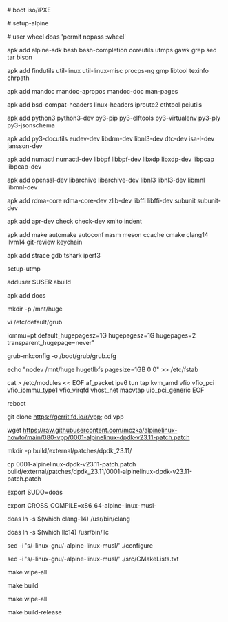 \# boot iso/iPXE

\# setup-alpine

\# user wheel doas 'permit nopass :wheel'

apk add alpine-sdk bash bash-completion coreutils utmps gawk grep sed tar bison

apk add findutils util-linux util-linux-misc procps-ng gmp libtool texinfo chrpath

apk add mandoc mandoc-apropos mandoc-doc man-pages

apk add bsd-compat-headers linux-headers iproute2 ethtool pciutils

apk add python3 python3-dev py3-pip py3-elftools py3-virtualenv py3-ply py3-jsonschema

apk add py3-docutils eudev-dev libdrm-dev libnl3-dev dtc-dev isa-l-dev jansson-dev 

apk add numactl numactl-dev libbpf libbpf-dev libxdp libxdp-dev libpcap libpcap-dev

apk add openssl-dev libarchive libarchive-dev libnl3 libnl3-dev libmnl libmnl-dev

apk add rdma-core rdma-core-dev zlib-dev libffi libffi-dev subunit subunit-dev

apk add apr-dev check check-dev xmlto indent 

apk add make automake autoconf nasm meson ccache cmake clang14 llvm14 git-review keychain

apk add strace gdb tshark iperf3

setup-utmp

adduser $USER abuild

apk add docs

mkdir -p /mnt/huge

vi /etc/default/grub

iommu=pt default_hugepagesz=1G hugepagesz=1G hugepages=2 transparent_hugepage=never"

grub-mkconfig -o /boot/grub/grub.cfg

echo "nodev /mnt/huge hugetlbfs pagesize=1GB 0 0" >> /etc/fstab

cat > /etc/modules << EOF
af_packet
ipv6
tun
tap
kvm_amd
vfio
vfio_pci
vfio_iommu_type1
vfio_virqfd
vhost_net
macvtap
uio_pci_generic
EOF

reboot

git clone https://gerrit.fd.io/r/vpp; cd vpp

wget https://raw.githubusercontent.com/mczka/alpinelinux-howto/main/080-vpp/0001-alpinelinux-dpdk-v23.11-patch.patch

mkdir -p build/external/patches/dpdk_23.11/

cp 0001-alpinelinux-dpdk-v23.11-patch.patch build/external/patches/dpdk_23.11/0001-alpinelinux-dpdk-v23.11-patch.patch

export SUDO=doas

export CROSS_COMPILE=x86_64-alpine-linux-musl-

doas ln -s $(which clang-14) /usr/bin/clang

doas ln -s $(which llc14) /usr/bin/llc


sed -i 's/-linux-gnu/-alpine-linux-musl/' ./configure

sed -i 's/-linux-gnu/-alpine-linux-musl/' ./src/CMakeLists.txt


make wipe-all

make build

make wipe-all

make build-release
